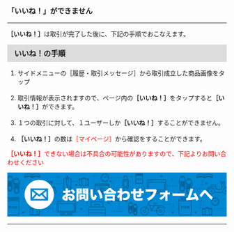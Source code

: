 <h3>「いいね！」ができません</h3>
<hr>

<strong>［いいね！］</strong>は取引が完了した後に、下記の手順でおこなえます。

<div style="padding: 7px 15px; margin-top: 15px; margin-bottom: 15px; border: 1px solid #dcdcdc; background-color: #dcdcdc; font-size: 120%">
<strong>いいね！の手順</strong>
</div>

<ol>
<li>サイドメニューの［履歴・取引メッセージ］から取引成立した商品画像をタップ</li>
<br>
<li>取引情報が表示されますので、ページ内の<strong>［いいね！］</strong>をタップすると<strong>［いいね！］</strong>ができます。</li>
<br>
<li>１つの取引に対して、１ユーザーしか<strong>［いいね！］</strong>することができません。</li>
<br>
<li><strong>［いいね！］</strong>の数は<font color="#ff0000">［マイページ］</font>から確認をすることができます。</li>
</ol>

<font color="ff0000"><strong>［いいね！］</strong>できない場合は不具合の可能性がありますので、下記よりお問い合わせください</font>

[![mail](https://raw.githubusercontent.com/sendroidsFamily/useGuides/master/1.%E3%82%B3%E3%83%8D%E3%83%9D%E3%82%B1%E5%85%AC%E5%BC%8F%E3%82%AC%E3%82%A4%E3%83%89/%E5%88%9D%E3%82%81%E3%81%A6%E3%81%AE%E6%96%B9%E3%81%B8/images/mail1.jpg)](mailto:support@conepoke.com)

<hr>
